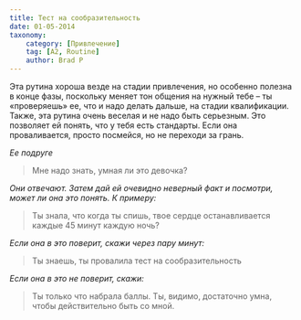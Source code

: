 ```yaml
---
title: Тест на сообразительность
date: 01-05-2014
taxonomy:
    category: [Привлечение]
	tag: [A2, Routine]
	author: Brad P
---
```


Эта рутина хороша везде на стадии привлечения, но особенно полезна в конце фазы, поскольку меняет тон общения на нужный тебе – ты «проверяешь» ее, что и надо делать дальше, на стадии квалификации. Также, эта рутина очень веселая и не надо быть серьезным. Это позволяет ей понять, что у тебя есть стандарты. Если она проваливается, просто посмейся, но не переходи за грань.

*Ее подруге*

> Мне надо знать, умная ли это девочка?

*Они отвечают. Затем дай ей очевидно неверный факт и посмотри, может ли она это понять. К примеру:*

> Ты знала, что когда ты спишь, твое сердце останавливается каждые 45 минут каждую ночь?

*Если она в это поверит, скажи через пару минут:*

> Ты знаешь, ты провалила тест на сообразительность

*Если она в это не поверит, скажи:*

> Ты только что набрала баллы. Ты, видимо, достаточно умна, чтобы действительно быть со мной.